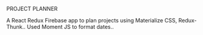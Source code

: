 PROJECT PLANNER

A React Redux Firebase app to plan projects using Materialize CSS, Redux-Thunk..
Used Moment JS to format dates..

